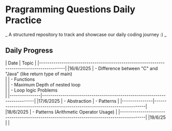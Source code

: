 # Pragramming Questions Daily Practice

_ A structured repository to track and showcase our daily coding journey :) _

## Daily Progress

 |      Date     |                 Topic                                                    |
 |------------------------------------------------------------------------------------------|
 |16/6/2025      | - Difference between "C" and "Java" (like return type of main) <br>      |
 |                 - Functions <br>                                                         |
 |                 - Maximum Depth of nested loop <br>                                      |
 |                 - Loop logic Problems <br>                                               |
 |---------------|--------------------------------------------------------------------------|
 |17/6/2025      | - Abstraction                                                            |
                   - Patterns                                                               |
 |---------------|--------------------------------------------------------------------------|
 |18/6/2025      | - Patterns (Arithmetic Operator Usage)                                   |
 |------------------------------------------------------------------------------------------|
 |19/6/25        |                                                                          |

               
